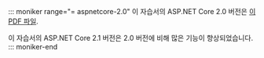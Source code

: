 ::: moniker range="= aspnetcore-2.0"
이 자습서의 ASP.NET Core 2.0 버전은 [이 PDF 파일](https://github.com/aspnet/Docs/tree/master/aspnetcore/data/ef-rp/intro/PDF-6-18-18.pdf).

이 자습서의 ASP.NET Core 2.1 버전은 2.0 버전에 비해 많은 기능이 향상되었습니다.
::: moniker-end